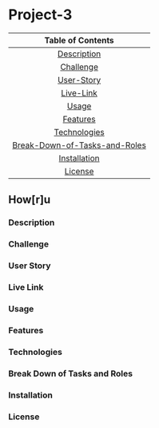 # Project-3

| Table of Contents |
|:---:|
|[Description](#description)|
|[Challenge](#challenge)|
|[User-Story](#user-story)|
|[Live-Link](#live-link)|
|[Usage](#usage)|
|[Features](#features)|
|[Technologies](#technologies)|
|[Break-Down-of-Tasks-and-Roles](#break-down-of-tasks-and-roles)|
|[Installation](#installation)|
|[License](#license)|

## How[r]u


### Description

### Challenge

### User Story

### Live Link

### Usage

### Features

### Technologies

### Break Down of Tasks and Roles

### Installation

### License

